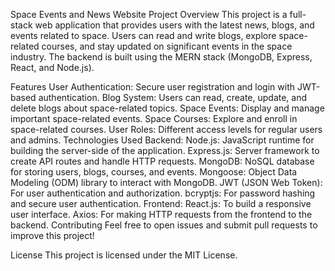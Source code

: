 Space Events and News Website
Project Overview
This project is a full-stack web application that provides users with the latest news, blogs, and events related to space. Users can read and write blogs, explore space-related courses, and stay updated on significant events in the space industry. The backend is built using the MERN stack (MongoDB, Express, React, and Node.js).

Features
User Authentication: Secure user registration and login with JWT-based authentication.
Blog System: Users can read, create, update, and delete blogs about space-related topics.
Space Events: Display and manage important space-related events.
Space Courses: Explore and enroll in space-related courses.
User Roles: Different access levels for regular users and admins.
Technologies Used 
Backend:
Node.js: JavaScript runtime for building the server-side of the application.
Express.js: Server framework to create API routes and handle HTTP requests.
MongoDB: NoSQL database for storing users, blogs, courses, and events.
Mongoose: Object Data Modeling (ODM) library to interact with MongoDB.
JWT (JSON Web Token): For user authentication and authorization.
bcryptjs: For password hashing and secure user authentication.
Frontend:
React.js: To build a responsive user interface.
Axios: For making HTTP requests from the frontend to the backend.
Contributing
Feel free to open issues and submit pull requests to improve this project!

License
This project is licensed under the MIT License.

